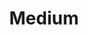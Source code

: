 ---
title: "Medium"
description: "Tech ramblings, IoT guides, and random design thoughts. Medium is my current writing platform."
accent: "#0AD86A"
locationText: "medium/maxmckinney/"
image: "../../assets/img/personal-projects/medium-max-project-icon.png"
sortDate: "2020-08-01"
postType: "personal-project"
externalLink: "https://maxmckinney.medium.com/"
---